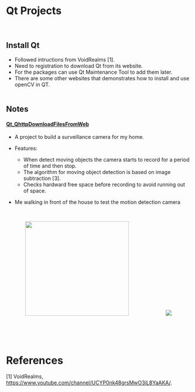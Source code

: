 # Qt Projects 
  
<br/>

## Install Qt 
* Followed intructions from VoidRealms [1]. 
* Need to registration to download Qt from its website. 
* For the packages can use Qt Maintenance Tool to add them later. 
* There are some other websites that demonstrates how to install and use openCV in QT. <br/><br/>


## Notes
#### [Qt_QhttpDownloadFilesFromWeb](/Qt_QhttpDownloadFilesFromWeb)
* A project to build a surveillance camera for my home. 
* Features: 
  * When detect moving objects the camera starts to record for a period of time and then stop. <br/>
  * The algorithm for moving object detection is based on image subtraction [3]. <br/>
  * Checks hardward free space before recording to avoid running out of space. <br/>


* Me walking in front of the house to test the motion detection camera 
<pre><p align="center">
<img src="https://user-images.githubusercontent.com/86133411/153915136-0634f358-da64-494b-a0a8-3379ca0aaa0d.png" width="283" height="258">            <img src="https://user-images.githubusercontent.com/86133411/153915151-2d1e5e6d-fa98-4253-ac94-987447ec40a2.png">
</p></pre>

<br/><br/>

# References 
[1] VoidRealms, https://www.youtube.com/channel/UCYP0nk48grsMwO3iL8YaAKA/. <br/>
